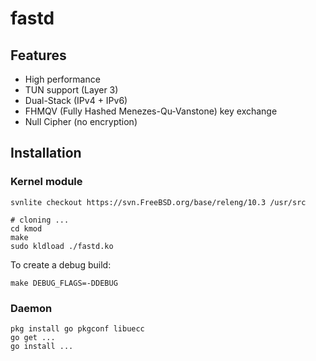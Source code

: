 # fastd


## Features

* High performance
* TUN support (Layer 3)
* Dual-Stack (IPv4 + IPv6)
* FHMQV (Fully Hashed Menezes-Qu-Vanstone) key exchange
* Null Cipher (no encryption)


## Installation

### Kernel module

    svnlite checkout https://svn.FreeBSD.org/base/releng/10.3 /usr/src

    # cloning ...
    cd kmod
    make
    sudo kldload ./fastd.ko

To create a debug build:

    make DEBUG_FLAGS=-DDEBUG

### Daemon

    pkg install go pkgconf libuecc
    go get ...
    go install ...
